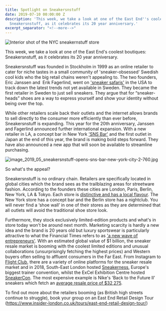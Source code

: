 ```yaml
---
title: Spotlight on Sneakersnstuff
date: 2019-07-10 00:00:00 Z
description: 'This week, we take a look at one of the East End''s coolest boutiques:
  Sneakersnstuff, as it celebrates its 20 year anniversary.'
excerpt_separator: "<!--more-->"
---
```


![Interior shot of the NYC sneakernstuff store](/uploads/sneakersnstuff-luxury-sneaker-store-nyc-erik-fagerlind-interview-1-760.jpg)

This week, we take a look at one of the East End's coolest boutiques: Sneakersnstuff, as it celebrates its 20 year anniversary.

<!--more-->

Sneakersnstuff was founded in Stockholm in 1999 as an online retailer to cater for niche tastes in a small community of 'sneaker-obsessed' Swedish cool kids who the big retail chains weren't appealing to. The two founders, Eric Janssen and  Erik Fagerlind, went on ['sneaker safaris'](https://www.forbes.com/sites/josephdeacetis/2019/04/05/global-retailer-sneakersnstuff-celebrates-its-20th-anniversary-with-a-new-venice-beach-store/) in the USA to track down the latest trends not yet available in Sweden. They became the first retailer in Sweden to just sell sneakers. They argue that for “sneaker-heads” shoes are a way to express yourself and show your identity without being over the top.

While other retailers scale back their outlets and the internet allows brands to sell directly to the consumer more efficiently than ever before, Sneakersnstuff is expanding. This year for the 20th anniversary, Janssen and Fagerlind announced further international expansion. With a new retailer in LA, a concept bar in New York ['SNS Bar'](https://www.highsnobiety.com/p/sneakersnstuff-sns-bar-new-york/) and the first outlet in Japan at the end of this year, the brand is making bold steps forward. They have also announced a new app that will soon be available to streamline purchasing.

![image_2019_05_sneakersnstuff-opens-sns-bar-new-york-city-2-760.jpg](/uploads/image_2019_05_sneakersnstuff-opens-sns-bar-new-york-city-2-760.jpg)

So what's the appeal?

Sneakersnstuff is no ordinary chain. Retailers are specifically located in global cities which the brand sees as the trailblazing areas for streetware fashion. According to the founders these cities are London, Paris, Berlin, New York, LA & Tokyo. Each store is [distinctive and has a local flavour](https://www.sneakersnstuff.com/en/stores). The New York store has a concept bar and the Berlin store has a nightclub. You will never find a ‘shoe wall’ in one of their stores as they are determined that all outlets will avoid the traditional shoe store look.

Furthermore, they stock exclusively limited-edition products and what's in store today won't be around next month. Marketing scarcity is hardly a new idea and the brand is 20 years old but luxury sportswear is particularly attractive to what the Financial Times refers to as ['a new wave of entrepreneurs'](https://www.ft.com/content/2155aa3e-d08b-11e8-9a3c-5d5eac8f1ab4). With an estimated global value of $1 billion, the sneaker resale market is booming with the coolest limited editions and unusual collaborations (unsurprisingly fetching the highest prices) and Western buyers often selling to affluent consumers in the Far East. From Instagram to [Flight Club](https://www.flightclub.com/), there are a variety of online platforms for the sneaker resale market and in 2018, South-East London hosted [Sneakerness](https://www.theguardian.com/fashion/2018/jul/06/sneakerness-london-kanye-west-adidas-yeezy), Europe's biggest trainer convention, whilst the ExCel Exhibition Centre hosted [SneakerCon](https://www.eventbrite.co.uk/e/crepe-city-london-2018-tickets-49526720755). The most expensive example is Nike's 'Back to the Future II' sneakers which fetch an [average resale price of $32,275](https://www.economist.com/business/2017/05/25/the-market-for-rare-trainers).

To find out more about the retailers booming (as British high streets continue to struggle), book your group on an East End Retail Design Tour (https://www.insider-london.co.uk/tours/east-end-retail-design-tour/)